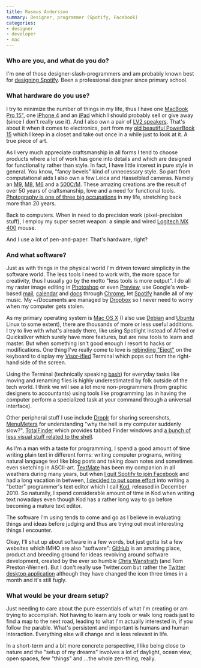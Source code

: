 ```yaml
---
title: Rasmus Andersson
summary: Designer, programmer (Spotify, Facebook)
categories:
- designer
- developer
- mac
---
```


### Who are you, and what do you do?

I'm one of those designer-slash-programmers and am probably known best for [designing Spotify](http://rsms.me/about/spotify/ "Rasmus' page about his work with Spotify."). Been a professional designer since primary school.

### What hardware do you use?

I try to minimize the number of things in my life, thus I have one [MacBook Pro 15"][macbook-pro], one [iPhone 4][iphone-4] and an [iPad][] which I should probably sell or give away (since I don't really use it). And I also own a pair of [LV2 speakers][living-lv2]. That's about it when it comes to electronics, part from my [old beautiful PowerBook 15](http://www.flickr.com/photos/rsms/73641960/ "A photo of Rasmus' PowerBook.") which I keep in a closet and take out once in a while just to look at it. A true piece of art.

As I very much appreciate craftsmanship in all forms I tend to choose products where a lot of work has gone into details and which are designed for functionality rather than style. In fact, I have little interest in pure style in general. You know, "fancy bevels" kind of unnecessary style. So part from computational aids I also own a few Leica and Hasselblad cameras. Namely an [M9][], [M8][], [M6][m6] and a [500C/M][500-cm]. These amazing creations are the result of over 50 years of craftsmanship, love and a need for functional tools. [Photography is one of three big occupations](http://www.flickr.com/photos/rsms "Rasmus' Flickr photos.") in my life, stretching back more than 20 years.

Back to computers. When in need to do precision work (pixel-precision stuff), I employ my super secret weapon: a simple and wired [Logitech MX 400][mx-400] mouse.

And I use a lot of pen-and-paper. That's hardware, right?

### And what software?

Just as with things in the physical world I'm driven toward simplicity in the software world. The less tools I need to work with, the more space for creativity, thus I usually go by the motto "less tools is more output". I do all my raster image editing in [Photoshop][] or even [Preview][], use Google's web-based [mail][gmail], [calendar][google-calendar] and [docs][google-docs] through [Chrome][], let [Spotify][] handle all of my music. My ~/Documents are managed by [Dropbox][] so I never need to worry when my computer gets stolen.

As my primary operating system is [Mac OS X][macos] (I also use [Debian][] and [Ubuntu][] Linux to some extent), there are thousands of more or less useful additions. I try to live with what's already there, like using Spotlight instead of Alfred or Quicksilver which surely have more features, but are new tools to learn and master. But when something isn't good enough I resort to hacks or modifications. One thing I've really come to love is [rebinding "Eject"][noejectdelay] on the keyboard to display my [Visor-ified][visor] Terminal which pops out from the right-hand side of the screen.

Using the Terminal (technically speaking [bash][]) for everyday tasks like moving and renaming files is highly underestimated by folk outside of the tech world. I think we will see a lot more non-programmers (from graphic designers to accountants) using tools like programming (as in having the computer perform a specialized task at your command through a universal interface).

Other peripheral stuff I use include [Droplr][] for sharing screenshots, [MenuMeters][] for understanding "why the hell is my computer suddenly slow?", [TotalFinder][] which provides tabbed Finder windows and [a bunch of less visual stuff related to the shell](https://github.com/rsms/workenv/tree/master/terminal "Rasmus' shell tweaks, on Github.").

As I'm a man with a taste for programming, I spend a good amount of time writing plain text in different forms: writing computer programs, writing natural language text like blog posts and taking down notes and sometimes even sketching in ASCII-art. [TextMate][] has been my companion in all weathers during many years, but when [I quit Spotify to join Facebook](http://rsms.me/2010/06/11/moving-on "Rasmus' post about joining Facebook.") and had a long vacation in between, [I decided to put some effort](http://rsms.me/2011/01/20/why-i-wrote-a-programmers-text-editor "Rasmus' post about writing Kod.") into writing a "better" programmer's text editor which I call [Kod][], released in December 2010. So naturally, I spend considerable amount of time in Kod when writing text nowadays even though Kod has a rather long way to go before becoming a mature text editor.

The software I'm using tends to come and go as I believe in evaluating things and ideas before judging and thus are trying out most interesting things I encounter.

Okay, I'll shut up about software in a few words, but just gotta list a few websites which IMHO are also "software": [GitHub][] is an amazing place, product and breeding ground for ideas revolving around software development, created by the ever so humble [Chris Wanstrath](http://chris.wanstrath.usesthis.com/ "Chris' interview.") (and Tom Preston-Werner). But I don't really use Twitter.com but rather the [Twitter desktop application][twitter-mac] although they have changed the icon three times in a month and it's still fugly.

### What would be your dream setup?

Just needing to care about the pure essentials of what I'm creating or am trying to accomplish. Not having to learn any tools or walk long roads just to find a map to the next road, leading to what I'm actually interested in, if you follow the parable. What's persistent and important is humans and human interaction. Everything else will change and is less relevant in life.

In a short-term and a bit more concrete perspective, I like being close to nature and the "setup of my dreams" involves a lot of daylight, ocean view, open spaces, few "things" and ...the whole zen-thing, really.

[500-cm]: http://camerapedia.wikia.com/wiki/Hasselblad_500_C/M "An old film camera."
[bash]: http://www.gnu.org/software/bash/ "A terminal shell."
[chrome]: https://www.google.com/intl/en/chrome/browser/ "A WebKit-based browser, where each tab runs in its own thread."
[debian]: https://www.debian.org/ "A Linux distribution."
[dropbox]: https://www.dropbox.com/ "Online syncing and storage."
[droplr]: https://droplr.com/ "Mac software to easily share an image online."
[github]: https://github.com/ "A Git code repository service."
[gmail]: https://mail.google.com/mail/ "Web-based email."
[google-calendar]: https://en.wikipedia.org/wiki/Google_Calendar "A web-based calendar client."
[google-docs]: https://en.wikipedia.org/wiki/Google_Docs "A web-based office suite."
[ipad]: https://www.apple.com/ipad/ "A tablet device."
[iphone-4]: https://en.wikipedia.org/wiki/IPhone_4 "A smartphone."
[kod]: https://github.com/rsms/kod/ "A programmer's text editor for the Mac."
[living-lv2]: https://hometheaterreview.com/audio-pro-lv2-wireless-full-active-digital-speakers-reviewed/ "Wireless speakers."
[m6]: https://en.wikipedia.org/wiki/Leica_M6 "A film camera."
[m8]: https://www.amazon.com/Leica-10-3MP-Digital-Rangefinder-Viewfinder/dp/B000J6FTVK "A 10.3 megapixel digital camera."
[m9]: https://en.wikipedia.org/wiki/Leica_M9 "An 18.5 megapixel digital camera with a full-frame sensor."
[macbook-pro]: https://www.apple.com/macbook-pro/ "A laptop."
[macos]: https://en.wikipedia.org/wiki/MacOS "An operating system for Mac hardware."
[menumeters]: http://www.ragingmenace.com/software/menumeters/ "CPU, disk, memory and network monitoring software for Mac OS X."
[mx-400]: https://www.amazon.com/Logitech-400-Performance-Laser-Mouse/dp/B000F1O0X2 "A laser mouse."
[noejectdelay]: https://pqrs.org/osx/karabiner/noejectdelay.html "Mac software to remove the delay when pressing the Eject key."
[photoshop]: https://www.adobe.com/products/photoshop.html "A bitmap image editor."
[preview]: https://en.wikipedia.org/wiki/Preview_(Mac_OS) "An image viewer included with Mac OS X."
[spotify]: https://www.spotify.com/us/ "A music streaming service."
[textmate]: https://macromates.com/ "A text editor for the Mac."
[totalfinder]: https://totalfinder.binaryage.com/ "Software that adds extra features (tabs, etc.) to Mac OS X's Finder."
[twitter-mac]: https://itunes.apple.com/us/app/twitter/id409789998 "A Mac client for Twitter."
[ubuntu]: https://www.ubuntu.com/ "A Unix distribution."
[visor]: https://visor.binaryage.com/ "Mac software to open a system-wide terminal via a hot key."
